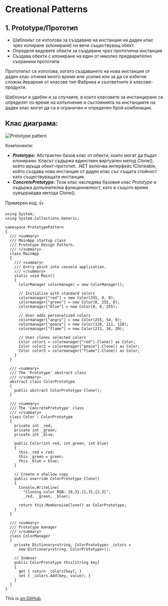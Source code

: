 # Creational Patterns

## 1. Prototype/Прототип

 * Шаблонът се използва за създаване на инстанции на даден клас чрез копиране (клониране) на вече съществуващ обект.
 * Определя видовете обекти за създаване чрез прототипна инстанция
 * Създава обекти с клониране на един от няколко предварително съхранени прототипа

Прототипът се използва, когато създаването на нова инстанция от даден клас отнема много време или усилия или за да се избегне сложна йерархия от класове тип Фабрика и съответните ѝ класове-продукти.

Шаблонът е удобен и за случаите, в които класовете за инстанциране се определят по време на изпълнение и състоянията на инстанциите на даден клас могат да са в ограничен и определен брой комбинации.

## Клас диаграма:

![Prototype pattern](http://www.codeproject.com/KB/architecture/430590/Prototype.jpg)

Компоненти:

 * *__Prototype:__* Абстрактен базов клас от обекти, които могат да бъдат клонирани. Класът съдържа единствен виртуален метод Clone(), който връща обект-прототип. .NET включва интерфейс ICloneable, който създава нова инстанция от даден клас със същата стойност като съществуващата инстанция.
 * *__ConcretePrototype:__* Този клас наследява базовия клас *Prototype* и съдържа допълнителна функционалност, като в същото време оувъррайдва метода Clone().

Примерен код: :+1:

```
using System;
using System.Collections.Generic;
 
namespace PrototypePattern
{
  /// <summary>
  /// MainApp startup class 
  /// Prototype Design Pattern.
  /// </summary>
  class MainApp
  {
    /// <summary>
    /// Entry point into console application.
    /// </summary>
    static void Main()
    {
      ColorManager colormanager = new ColorManager();
 
      // Initialize with standard colors
      colormanager["red"] = new Color(255, 0, 0);
      colormanager["green"] = new Color(0, 255, 0);
      colormanager["blue"] = new Color(0, 0, 255);
 
      // User adds personalized colors
      colormanager["angry"] = new Color(255, 54, 0);
      colormanager["peace"] = new Color(128, 211, 128);
      colormanager["flame"] = new Color(211, 34, 20);
 
      // User clones selected colors
      Color color1 = colormanager["red"].Clone() as Color;
      Color color2 = colormanager["peace"].Clone() as Color;
      Color color3 = colormanager["flame"].Clone() as Color;
    }
  }
 
  /// <summary>
  /// The 'Prototype' abstract class
  /// </summary>
  abstract class ColorPrototype
  {
    public abstract ColorPrototype Clone();
  }
 
  /// <summary>
  /// The 'ConcretePrototype' class
  /// </summary>
  class Color : ColorPrototype
  {
    private int _red;
    private int _green;
    private int _blue;

    public Color(int red, int green, int blue)
    {
      this._red = red;
      this._green = green;
      this._blue = blue;
    }
 
    // Create a shallow copy
    public override ColorPrototype Clone()
    {
      Console.WriteLine(
        "Cloning color RGB: {0,3},{1,3},{2,3}",
        _red, _green, _blue);
 
      return this.MemberwiseClone() as ColorPrototype;
    }
  }
 
  /// <summary>
  /// Prototype manager
  /// </summary>
  class ColorManager
  {
    private Dictionary<string, ColorPrototype> _colors =
      new Dictionary<string, ColorPrototype>();
 
    // Indexer
    public ColorPrototype this[string key]
    {
      get { return _colors[key]; }
      set { _colors.Add(key, value); }
    }
  }
}
```

This is [on GitHub](https://github.com/dtopalov/HQCode/blob/master/DesignPatterns/CreationalPatterns/prototype-pattern.md).